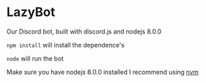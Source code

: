 # LazyBot

Our Discord bot, built with discord.js and nodejs 8.0.0

`npm install` will install the dependence's

`node` will run the bot

Make sure you have nodejs 8.0.0 installed I recommend using [nvm](https://github.com/creationix/nvm)
